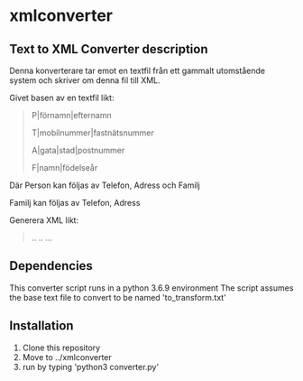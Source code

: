 # xmlconverter

## Text to XML Converter description

Denna konverterare tar emot en textfil från ett gammalt utomstående system och skriver om denna fil till XML.

Givet basen av en textfil likt:

> P|förnamn|efternamn
>
> T|mobilnummer|fastnätsnummer
>
> A|gata|stad|postnummer
>
> F|namn|födelseår

Där Person kan följas av Telefon, Adress och Familj<br>

Familj kan följas av Telefon, Adress

Generera XML likt:

>
> <people>
>     <person>
>         <firstname></firstname>
>         <lastname></lastname>
>         <address>
>         </address>
>         <phone>
>         </phone>
>         <family>
>             <name>..</name>
>             <born>..</born>
>         </family>
>     </person>
>     <person>...</person>
> </people>
>

## Dependencies

This converter script runs in a python 3.6.9 environment
The script assumes the base text file to convert to be named 'to_transform.txt'

## Installation

1. Clone this repository
2. Move to ../xmlconverter
3. run by typing 'python3 converter.py'
